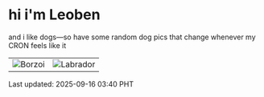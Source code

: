 # hi i'm Leoben

and i like dogs—so have some random dog pics that change whenever my CRON feels like it

|  |  |
|--------|----------|
| ![Borzoi](https://random-dog-vercel.vercel.app/api/random-borzoi?v=1757965205) | ![Labrador](https://random-dog-vercel.vercel.app/api/random-labrador?v=1757965205) |

Last updated: 2025-09-16 03:40 PHT
